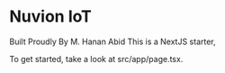 # Nuvion IoT
Built Proudly By M. Hanan Abid
This is a NextJS starter,

To get started, take a look at src/app/page.tsx.

